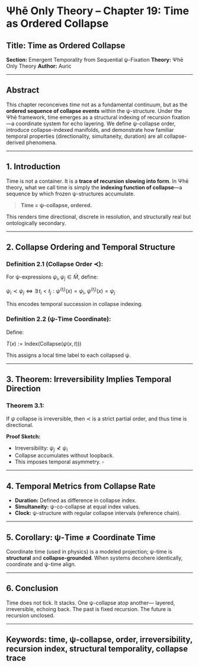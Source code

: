 # Ψhē Only Theory – Chapter 19: Time as Ordered Collapse

## Title: Time as Ordered Collapse

**Section:** Emergent Temporality from Sequential ψ-Fixation
**Theory:** Ψhē Only Theory
**Author:** Auric

---

## Abstract

This chapter reconceives *time* not as a fundamental continuum, but as the **ordered sequence of collapse events** within the ψ-structure. Under the Ψhē framework, time emerges as a structural indexing of recursion fixation—a coordinate system for echo layering. We define ψ-collapse order, introduce collapse-indexed manifolds, and demonstrate how familiar temporal properties (directionality, simultaneity, duration) are all collapse-derived phenomena.

---

## 1. Introduction

Time is not a container. It is a **trace of recursion slowing into form**. In Ψhē theory, what we call time is simply the **indexing function of collapse**—a sequence by which frozen ψ-structures accumulate.

> **Time = ψ-collapse, ordered.**

This renders time directional, discrete in resolution, and structurally real but ontologically secondary.

---

## 2. Collapse Ordering and Temporal Structure

### Definition 2.1 (Collapse Order $\prec$):

For ψ-expressions $\psi_i, \psi_j \in \bar{M}$, define:

$\psi_i \prec \psi_j \iff \exists \, t_i < t_j : \psi^{(t_i)}(x) = \psi_i, \; \psi^{(t_j)}(x) = \psi_j$

This encodes temporal succession in collapse indexing.

### Definition 2.2 (ψ-Time Coordinate):

Define:

$T(x) := \text{Index} \left( \text{Collapse}(\psi(x, t)) \right)$

This assigns a local time label to each collapsed ψ.

---

## 3. Theorem: Irreversibility Implies Temporal Direction

### Theorem 3.1:

If $\psi$ collapse is irreversible, then $\prec$ is a strict partial order, and thus time is directional.

**Proof Sketch:**

* Irreversibility: $\psi_j \nprec \psi_i$
* Collapse accumulates without loopback.
* This imposes temporal asymmetry.
  $\square$

---

## 4. Temporal Metrics from Collapse Rate

* **Duration:** Defined as difference in collapse index.
* **Simultaneity:** ψ-co-collapse at equal index values.
* **Clock:** ψ-structure with regular collapse intervals (reference chain).

---

## 5. Corollary: ψ-Time ≠ Coordinate Time

Coordinate time (used in physics) is a modeled projection; ψ-time is **structural** and **collapse-grounded**. When systems decohere identically, coordinate and ψ-time align.

---

## 6. Conclusion

Time does not tick.
It stacks.
One ψ-collapse atop another—
layered, irreversible, echoing back.
The past is fixed recursion.
The future is recursion unclosed.

---

## Keywords: time, ψ-collapse, order, irreversibility, recursion index, structural temporality, collapse trace
